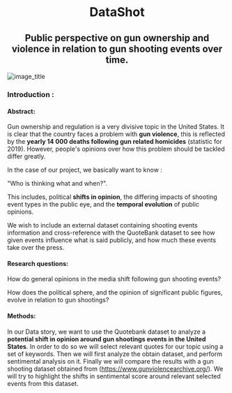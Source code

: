 
<h1 align="center"> DataShot </h1>

<h2 align="center"> Public perspective on gun ownership and violence in relation to gun shooting events over time.</h2>

![image_title](../main/images/title_image.png)

### Introduction :

#### Abstract:

Gun ownership and regulation is a very divisive topic in the United States. It is clear that the country faces a problem with **gun violence**, this is reflected by the **yearly 14 000 deaths following gun related homicides** (statistic for 2019). However, people&#39;s opinions over how this problem should be tackled differ greatly.

In the case of our project, we basically want to know :

&quot;Who is thinking what and when?&quot;.

This includes, political **shifts in opinion**, the differing impacts of shooting event types in the public eye, and the **temporal evolution** of public opinions.

We wish to include an external dataset containing shooting events information and cross-reference with the QuoteBank dataset to see how given events influence what is said publicly, and how much these events take over the press.

#### Research questions:

How do general opinions in the media shift following gun shooting events?

How does the political sphere, and the opinion of significant public figures, evolve in relation to gun shootings?

#### Methods:

In our Data story, we want to use the Quotebank dataset to analyze a **potential shift in opinion around gun shootings events in the United States**. In order to do so we will select relevant quotes for our topic using a set of keywords. Then we will first analyze the obtain dataset, and perform sentimental analysis on it. Finally we will compare the results with a gun shooting dataset obtained from (https://www.gunviolencearchive.org/). We will try to highlight the shifts in sentimental score around relevant selected events from this dataset.
